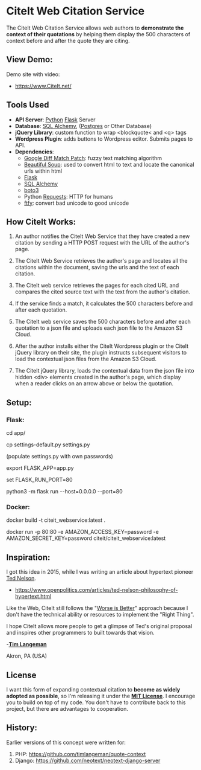 # CiteIt Web Citation Service

The CiteIt Web Citation Service allows web authors
to **demonstrate the context of their quotations** by helping them display the
500 characters of context before and after the quote they are citing.

## View Demo: ##
Demo site with video:
  * https://www.CiteIt.net/

## Tools Used ##
  * **API Server**: [Python](https://www.python.org/) [Flask](http://flask.pocoo.org/) Server
  * **Database**: [SQL Alchemy](https://www.sqlalchemy.org/), 
                  ([Postgres](https://www.postgresql.org/) or Other Database)
  * **jQuery Library**: custom function to wrap &lt;blockquote&lt; and &lt;q&gt; tags
  * **Wordpress Plugin**: adds buttons to Wordpress editor.  Submits pages to API.
  * **Dependencies**: 
    * [Google Diff Match Patch](https://code.google.com/archive/p/google-diff-match-patch/):
        fuzzy text matching algorithm
    * [Beautiful Soup](https://www.crummy.com/software/BeautifulSoup/): used to convert html 
        to text and locate the canonical urls within html
    * [Flask](https://palletsprojects.com/p/flask/)
    * [SQL Alchemy](https://www.sqlalchemy.org/)
    * [boto3](https://github.com/boto/boto3)
    * Python [Requests](http://docs.python-requests.org/en/master/): HTTP for humans
    * [ftfy](http://ftfy.readthedocs.io/en/latest/): convert bad unicode to good unicode
              


## How CiteIt Works:

1. An author notifies the CiteIt Web Service that they have created a new
citation by sending a HTTP POST request with the URL of the author's page.

1. The CiteIt Web Service retrieves the author's page and locates all the
citations within the document, saving the urls and the text of each citation.

1. The CiteIt web service retrieves the pages for each cited URL and
compares the cited source text with the text from the author's citation.

1. If the service finds a match, it calculates the 500 characters before
and after each quotation.

1. The CiteIt web service saves the 500 characters before and after each
quotation to a json file and uploads each json file to the Amazon S3 Cloud.

1. After the author installs either the CiteIt Wordpress plugin
or the CiteIt jQuery library on their site, the plugin instructs subsequent
visitors to load the contextual json files from the Amazon S3 Cloud.

1. The CiteIt jQuery library, loads the contextual data from the json file
into hidden &lt;div&gt; elements created in the author's page, which display when
a reader clicks on an arrow above or below the quotation.

## Setup:

### Flask:
cd app/

cp settings-default.py settings.py

(populate settings.py with own passwords)

export FLASK_APP=app.py

set FLASK_RUN_PORT=80

python3 -m flask run --host=0.0.0.0 --port=80

### Docker:
docker build -t citeit_webservice:latest .

docker run -p 80:80 -e AMAZON_ACCESS_KEY=password -e AMAZON_SECRET_KEY=password citeit/citeit_webservice:latest

## Inspiration:
I got this idea in 2015, while I was writing an article about hypertext pioneer
[Ted Nelson](https://en.wikipedia.org/wiki/Ted_Nelson).

  * https://www.openpolitics.com/articles/ted-nelson-philosophy-of-hypertext.html

Like the Web, CiteIt still follows the "[Worse is Better](https://www.dreamsongs.com/RiseOfWorseIsBetter.html)" approach because I don't have the technical ability or resources to implement the 
"Right Thing".

I hope CiteIt allows more people to get a glimpse of Ted's original proposal and 
inspires other programmers to built towards that vision.

-**[Tim Langeman](https://www.openpolitics.com/tim/)**

Akron, PA (USA)

## License ##
I want this form of expanding contextual citation to **become as widely adopted as possible**, so I'm releasing it under 
the **[MIT License](https://opensource.org/licenses/MIT)**.  I encourage you to build on top of my code.  You don't have to 
contribute back to this project, but there are advantages to cooperation.


## History:
Earlier versions of this concept were written for:
1. PHP: https://github.com/timlangeman/quote-context
1. Django: https://github.com/neotext/neotext-django-server
